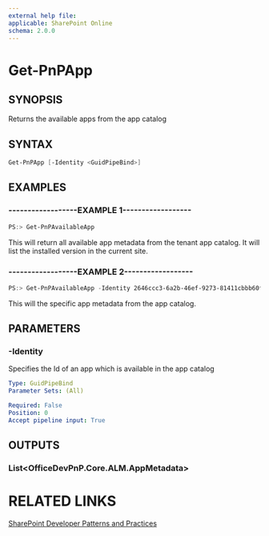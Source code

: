 ```yaml
---
external help file:
applicable: SharePoint Online
schema: 2.0.0
---
```

# Get-PnPApp

## SYNOPSIS
Returns the available apps from the app catalog

## SYNTAX 

```powershell
Get-PnPApp [-Identity <GuidPipeBind>]
```

## EXAMPLES

### ------------------EXAMPLE 1------------------
```powershell
PS:> Get-PnPAvailableApp
```

This will return all available app metadata from the tenant app catalog. It will list the installed version in the current site.

### ------------------EXAMPLE 2------------------
```powershell
PS:> Get-PnPAvailableApp -Identity 2646ccc3-6a2b-46ef-9273-81411cbbb60f
```

This will the specific app metadata from the app catalog.

## PARAMETERS

### -Identity
Specifies the Id of an app which is available in the app catalog

```yaml
Type: GuidPipeBind
Parameter Sets: (All)

Required: False
Position: 0
Accept pipeline input: True
```

## OUTPUTS

### List<OfficeDevPnP.Core.ALM.AppMetadata>

# RELATED LINKS

[SharePoint Developer Patterns and Practices](http://aka.ms/sppnp)